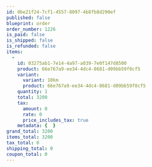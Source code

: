 ```yaml
---
id: 0be21f24-7cf1-4557-8097-4b8fb8d290ef
published: false
blueprint: order
order_number: 1226
is_paid: false
is_shipped: false
is_refunded: false
items:
  -
    id: 03275ab1-7e14-4a97-a039-7e0f147d8500
    product: 66e767a9-ee34-4dc4-8681-d09bb59f0cf5
    variant:
      variant: 10km
      product: 66e767a9-ee34-4dc4-8681-d09bb59f0cf5
    quantity: 1
    total: 3200
    tax:
      amount: 0
      rate: 0
      price_includes_tax: true
    metadata: {  }
grand_total: 3200
items_total: 3200
tax_total: 0
shipping_total: 0
coupon_total: 0
---
```

